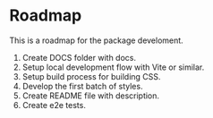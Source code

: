 # Roadmap

This is a roadmap for the package develoment.

1. Create DOCS folder with docs.
2. Setup local development flow with Vite or similar.
3. Setup build process for building CSS.
4. Develop the first batch of styles.
5. Create README file with description.
6. Create e2e tests.